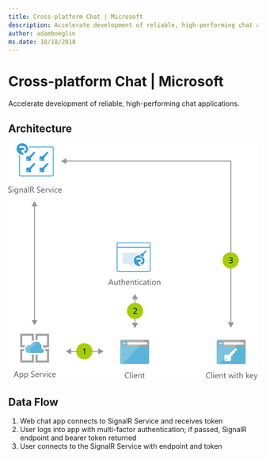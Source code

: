 ```yaml
---
title: Cross-platform Chat | Microsoft
description: Accelerate development of reliable, high-performing chat applications
author: adamboeglin
ms.date: 10/18/2018
---
```

# Cross-platform Chat | Microsoft
Accelerate development of reliable, high-performing chat applications.

## Architecture
<img src="media/cross-platform-chat.svg" alt='architecture diagram' />

## Data Flow
1. Web chat app connects to SignalR Service and receives token
1. User logs into app with multi-factor authentication; if passed, SignalR endpoint and bearer token returned
1. User connects to the SignalR Service with endpoint and token